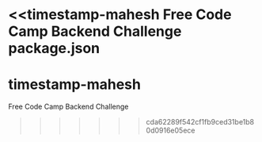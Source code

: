 <<timestamp-mahesh
Free Code Camp Backend Challenge package.json
=======
# timestamp-mahesh
Free Code Camp Backend Challenge
>>>>>>> cda62289f542cf1fb9ced31be1b80d0916e05ece
